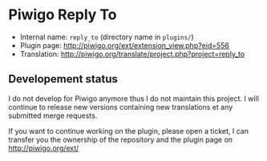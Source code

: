 # Piwigo Reply To

* Internal name: `reply_to` (directory name in `plugins/`)
* Plugin page: http://piwigo.org/ext/extension_view.php?eid=556
* Translation: http://piwigo.org/translate/project.php?project=reply_to

## Developement status

I do not develop for Piwigo anymore thus I do not maintain this project. I will continue to release new versions containing new translations et any submitted merge requests.

If you want to continue working on the plugin, please open a ticket, I can transfer you the ownership of the repository and the plugin page on http://piwigo.org/ext/